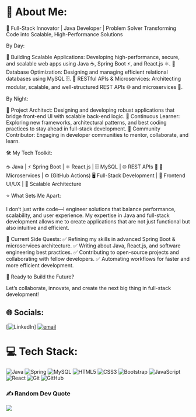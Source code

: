 # 💫 About Me:

🚀 Full-Stack Innovator | Java Developer | Problem Solver
Transforming Code into Scalable, High-Performance Solutions

By Day:

🔹 Building Scalable Applications: Developing high-performance, secure, and scalable web apps using Java ☕, Spring Boot ⚡, and React.js ⚛️.
🔹 Database Optimization: Designing and managing efficient relational databases using MySQL 🗄️.
🔹 RESTful APIs & Microservices: Architecting modular, scalable, and well-structured REST APIs 🌐 and microservices 🔗.

By Night:

🔹 Project Architect: Designing and developing robust applications that bridge front-end UI with scalable back-end logic.
🔹 Continuous Learner: Exploring new frameworks, architectural patterns, and best coding practices to stay ahead in full-stack development.
🔹 Community Contributor: Engaging in developer communities to mentor, collaborate, and learn.

🛠️ My Tech Toolkit:

☕ Java | ⚡ Spring Boot | ⚛️ React.js | 🗄️ MySQL | 🌐 REST APIs
🐳 🔗 Microservices | ⚙️ (GitHub Actions)
🖥️ Full-Stack Development | 🎨 Frontend UI/UX | 🚀 Scalable Architecture

⭐ What Sets Me Apart:

I don’t just write code—I engineer solutions that balance performance, scalability, and user experience. My expertise in Java and full-stack development allows me to create applications that are not just functional but also intuitive and efficient.

🎯 Current Side Quests:
✅ Refining my skills in advanced Spring Boot & microservices architecture.
✅ Writing about Java, React.js, and software engineering best practices.
✅ Contributing to open-source projects and collaborating with fellow developers.
✅ Automating workflows for faster and more efficient development.

🚀 Ready to Build the Future?

Let’s collaborate, innovate, and create the next big thing in full-stack development!

## 🌐 Socials:
[![LinkedIn](https://img.shields.io/badge/LinkedIn-%230077B5.svg?logo=linkedin&logoColor=white)] [![email](https://img.shields.io/badge/Email-D14836?logo=gmail&logoColor=white)](mailto:shobhitgaidhane315@gmail.com) 

# 💻 Tech Stack:
![Java](https://img.shields.io/badge/java-%23ED8B00.svg?style=flat-square&logo=openjdk&logoColor=white)
![Spring](https://img.shields.io/badge/spring-%236DB33F.svg?style=flat-square&logo=spring&logoColor=white)
![MySQL](https://img.shields.io/badge/mysql-4479A1.svg?style=flat-square&logo=mysql&logoColor=white)
![HTML5](https://img.shields.io/badge/html5-%23E34F26.svg?style=flat-square&logo=html5&logoColor=white) 
![CSS3](https://img.shields.io/badge/css3-%231572B6.svg?style=flat-square&logo=css3&logoColor=white)
![Bootstrap](https://img.shields.io/badge/bootstrap-%238511FA.svg?style=flat-square&logo=bootstrap&logoColor=white) 
![JavaScript](https://img.shields.io/badge/javascript-%23323330.svg?style=flat-square&logo=javascript&logoColor=%23F7DF1E)  
![React](https://img.shields.io/badge/react-%2320232a.svg?style=flat-square&logo=react&logoColor=%2361DAFB) 
![Git](https://img.shields.io/badge/git-%23F05033.svg?style=flat-square&logo=git&logoColor=white) 
![GitHub](https://img.shields.io/badge/github-%23121011.svg?style=flat-square&logo=github&logoColor=white)  


### ✍️ Random Dev Quote
![](https://quotes-github-readme.vercel.app/api?type=horizontal&theme=radical)

<!-- Proudly created with GPRM ( https://gprm.itsvg.in ) -->
